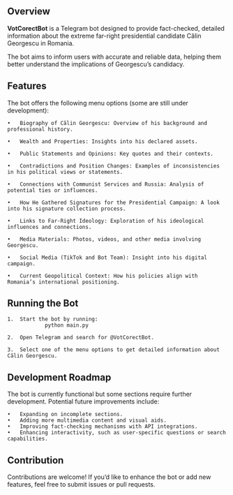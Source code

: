 ## **Overview**

**VotCorectBot** is a Telegram bot designed to provide fact-checked, detailed information about the extreme far-right presidential candidate Călin Georgescu in Romania. 

The bot aims to inform users with accurate and reliable data, helping them better understand the implications of Georgescu’s candidacy.

## **Features**

The bot offers the following menu options (some are still under development):

	•	Biography of Călin Georgescu: Overview of his background and professional history.

	•	Wealth and Properties: Insights into his declared assets.

	•	Public Statements and Opinions: Key quotes and their contexts.

	•	Contradictions and Position Changes: Examples of inconsistencies in his political views or statements.

	•	Connections with Communist Services and Russia: Analysis of potential ties or influences.

	•	How He Gathered Signatures for the Presidential Campaign: A look into his signature collection process.

	•	Links to Far-Right Ideology: Exploration of his ideological influences and connections.

	•	Media Materials: Photos, videos, and other media involving Georgescu.

	•	Social Media (TikTok and Bot Team): Insight into his digital campaign.

	•	Current Geopolitical Context: How his policies align with Romania’s international positioning.


## **Running the Bot**

	1.	Start the bot by running: 
                python main.py

	2.	Open Telegram and search for @VotCorectBot.

	3.	Select one of the menu options to get detailed information about Călin Georgescu.

## **Development Roadmap**

The bot is currently functional but some sections require further development. Potential future improvements include:

    •	Expanding on incomplete sections.
	•	Adding more multimedia content and visual aids.
	•	Improving fact-checking mechanisms with API integrations.
	•	Enhancing interactivity, such as user-specific questions or search capabilities.

## **Contribution**

Contributions are welcome! If you’d like to enhance the bot or add new features, feel free to submit issues or pull requests.

